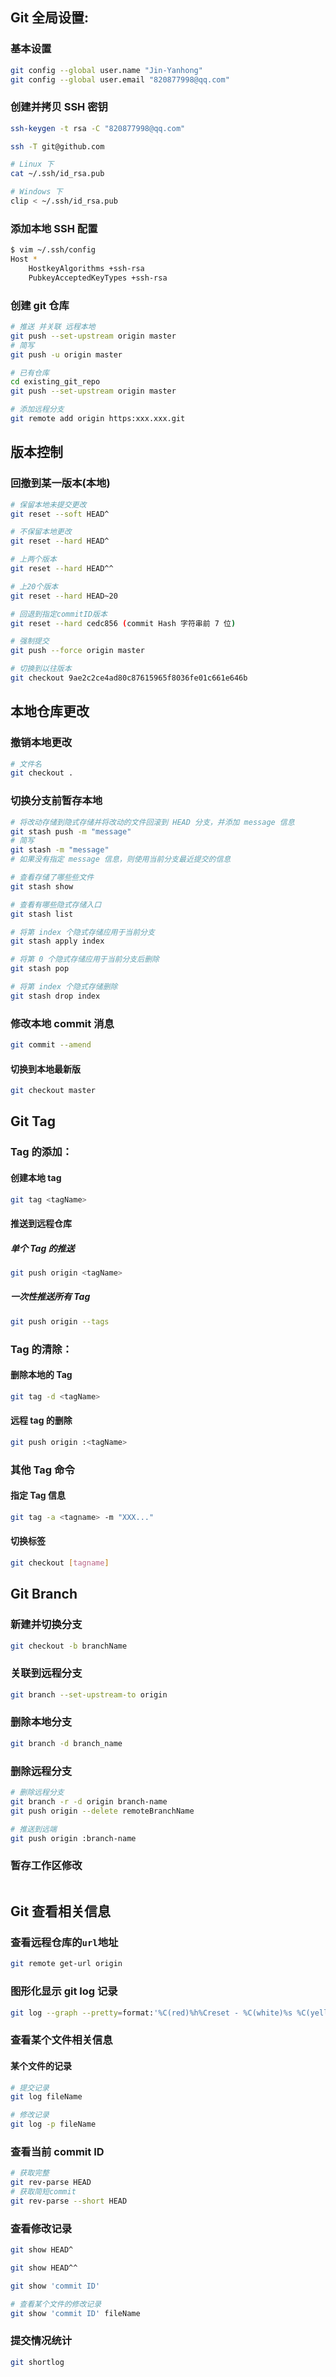 ## Git 全局设置:

### 基本设置

```bash
git config --global user.name "Jin-Yanhong"
git config --global user.email "820877998@qq.com"
```

### 创建并拷贝 SSH 密钥

```bash
ssh-keygen -t rsa -C "820877998@qq.com"

ssh -T git@github.com

# Linux 下
cat ~/.ssh/id_rsa.pub

# Windows 下
clip < ~/.ssh/id_rsa.pub
```

### 添加本地 SSH 配置

```bash
$ vim ~/.ssh/config
Host *
	HostkeyAlgorithms +ssh-rsa
	PubkeyAcceptedKeyTypes +ssh-rsa
```

### 创建 git 仓库

```bash
# 推送 并关联 远程本地
git push --set-upstream origin master
# 简写
git push -u origin master

# 已有仓库
cd existing_git_repo
git push --set-upstream origin master

# 添加远程分支
git remote add origin https:xxx.xxx.git
```

## 版本控制

### 回撤到某一版本(本地)

```bash
# 保留本地未提交更改
git reset --soft HEAD^

# 不保留本地更改
git reset --hard HEAD^

# 上两个版本
git reset --hard HEAD^^

# 上20个版本
git reset --hard HEAD~20

# 回退到指定commitID版本
git reset --hard cedc856 (commit Hash 字符串前 7 位)

# 强制提交
git push --force origin master

# 切换到以往版本
git checkout 9ae2c2ce4ad80c87615965f8036fe01c661e646b
```

## 本地仓库更改

### 撤销本地更改

```bash
# 文件名
git checkout .
```

### 切换分支前暂存本地

```bash
# 将改动存储到隐式存储并将改动的文件回滚到 HEAD 分支，并添加 message 信息
git stash push -m "message"
# 简写
git stash -m "message"
# 如果没有指定 message 信息，则使用当前分支最近提交的信息

# 查看存储了哪些些文件
git stash show

# 查看有哪些隐式存储入口
git stash list

# 将第 index 个隐式存储应用于当前分支
git stash apply index

# 将第 0 个隐式存储应用于当前分支后删除
git stash pop

# 将第 index 个隐式存储删除
git stash drop index

```

### 修改本地 commit 消息

```bash
git commit --amend
```

#### 切换到本地最新版

```bash
git checkout master
```

## Git Tag

### Tag 的添加：

#### 创建本地 tag

```bash
git tag <tagName>
```

#### 推送到远程仓库

##### 单个 Tag 的推送

```bash
git push origin <tagName>
```

##### 一次性推送所有 Tag

```bash
git push origin --tags
```

### Tag 的清除：

#### 删除本地的 Tag

```bash
git tag -d <tagName>
```

#### 远程 tag 的删除

```bash
git push origin :<tagName>
```

### 其他 Tag 命令

#### 指定 Tag 信息

```bash
git tag -a <tagname> -m "XXX..."
```

#### 切换标签

```bash
git checkout [tagname]
```

## Git Branch

### 新建并切换分支

```bash
git checkout -b branchName
```

### 关联到远程分支

```bash
git branch --set-upstream-to origin
```

### 删除本地分支

```bash
git branch -d branch_name
```

### 删除远程分支

```bash
# 删除远程分支
git branch -r -d origin branch-name
git push origin --delete remoteBranchName

# 推送到远端
git push origin :branch-name
```

### 暂存工作区修改

```bash

```

## Git 查看相关信息

### 查看远程仓库的`url`地址

```bash
git remote get-url origin
```

### 图形化显示 git log 记录

```bash
git log --graph --pretty=format:'%C(red)%h%Creset - %C(white)%s %C(yellow)%d %C(cyan)（%cr）%Creset %C(green)<%an> '
```

### 查看某个文件相关信息

#### 某个文件的记录

```bash
# 提交记录
git log fileName

# 修改记录
git log -p fileName
```

### 查看当前 commit ID

```bash
# 获取完整
git rev-parse HEAD
# 获取简短commit
git rev-parse --short HEAD
```

### 查看修改记录

```bash
git show HEAD^

git show HEAD^^

git show 'commit ID'

# 查看某个文件的修改记录
git show 'commit ID' fileName
```

### 提交情况统计

```bash
git shortlog
```
